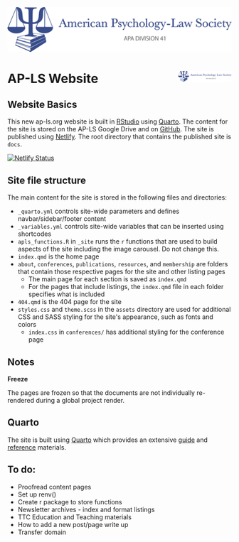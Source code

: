 
![Logo for American Psychology-Law
Society](images/APLS_general_logo.png)


# AP-LS Website <img src="images/APLS_general_logo.png" align="right" width = "120" />

## Website Basics

This new ap-ls.org website is built in [RStudio](https://www.rstudio.com/) using [Quarto](https://quarto.org). The content for the site is stored on the AP-LS Google Drive and on [GitHub](https://github.com). The site is published using [Netlify](https://www.netlify.com/). The root directory that contains the published site is `docs`.

[![Netlify Status](https://api.netlify.com/api/v1/badges/60c754e7-3b21-48ae-b752-84935991712f/deploy-status)](https://app.netlify.com/sites/ap-ls/deploys)

## Site file structure

The main content for the site is stored in the following files and directories:

- `_quarto.yml` controls site-wide parameters and defines navbar/sidebar/footer content
- `_variables.yml` controls site-wide variables that can be inserted using shortcodes
- `apls_functions.R` in `_site` runs the `r` functions that are used to build aspects of the site including the image carousel. Do not change this. 
- `index.qmd` is the home page
- `about`, `conferences`, `publications`, `resources`, and `membership` are folders that contain those respective pages for the site and other listing pages
  - The main page for each section is saved as `index.qmd`
  - For the pages that include listings, the `index.qmd` file in each folder specifies what is included
- `404.qmd` is the 404 page for the site
- `styles.css` and `theme.scss` in the `assets` directory are used for additional CSS and SASS styling for the site's appearance, such as fonts and colors
  - `index.css` in `conferences/` has additional styling for the conference page

## Notes

**Freeze**

The pages are frozen so that the documents are not
individually re-rendered during a global project render. 

## Quarto

The site is built using [Quarto](https://quarto.org/docs/get-started/) which provides an extensive [guide](https://quarto.org/docs/guide/) and [reference](https://quarto.org/docs/reference/) materials.

## To do: 

- Proofread content pages
- Set up renv()
- Create r package to store functions
- Newsletter archives - index and format listings
- TTC Education and Teaching materials
- How to add a new post/page write up 
- Transfer domain
